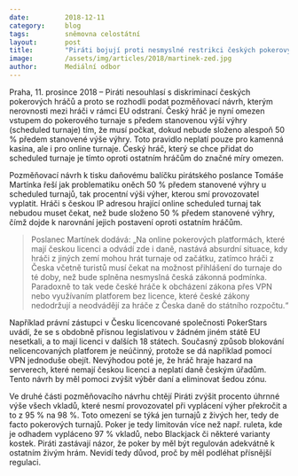 ```yaml
---
date:         2018-12-11
category:     blog
tags:         sněmovna celostátní
layout:       post
title:        "Piráti bojují proti nesmyslné restrikci českých pokerových hráčů"
image:        /assets/img/articles/2018/martinek-zed.jpg
author:       Mediální odbor
---
```


Praha, 11. prosince 2018 – Piráti nesouhlasí s diskriminací českých pokerových hráčů a proto se rozhodli podat pozměňovací návrh, kterým nerovnosti mezi hráči v rámci EU odstraní. Český hráč je nyní omezen vstupem do pokerového turnaje s předem stanovenou výší výhry (scheduled turnaje) tím, že musí počkat, dokud nebude složeno alespoň 50 % předem stanovené výše výhry. Toto pravidlo neplatí pouze pro kamenná kasina, ale i pro online turnaje. Český hráč, který se chce přidat do scheduled turnaje je tímto oproti ostatním hráčům do značné míry omezen. 

Pozměňovací návrh k tisku daňovému balíčku pirátského poslance Tomáše Martínka řeší jak problematiku oněch 50 % předem stanovené výhry u scheduled turnajů, tak procentní výši výher, kterou smí provozovatel vyplatit. Hráči s českou IP adresou hrající online scheduled turnaj tak nebudou muset čekat, než bude složeno 50 % předem stanovené výhry, čímž dojde k narovnání jejich postavení oproti ostatním hráčům.

> Poslanec Martínek dodává: „Na online pokerových platformách, které mají českou licenci a odvádí zde i daně, nastává absurdní situace, kdy hráči z jiných zemí mohou hrát turnaje od začátku, zatímco hráči z Česka včetně turistů musí čekat na možnost přihlášení do turnaje do té doby, než bude splněna nesmyslná česká zákonná podmínka. Paradoxně to tak vede české hráče k obcházení zákona přes VPN nebo využívaním platforem bez licence, které české zákony nedodržují a neodvádějí za hráče z Česka daně do státního rozpočtu.“

Například právní zástupci v Česku licencované společnosti PokerStars uvádí, že se s obdobně přísnou legislativou v žádném jiném státě EU nesetkali, a to mají licenci v dalších 18 státech. Současný způsob blokování nelicencovaných platforem je neúčinný, protože se dá například pomocí VPN jednoduše obejít. Nevýhodou poté je, že hráč hraje hazard na serverech, které nemají českou licenci a neplatí daně českým úřadům. Tento návrh by měl pomoci zvýšit výběr daní a eliminovat šedou zónu.

Ve druhé části pozměňovacího návrhu chtějí Piráti zvýšit procento úhrnné výše všech vkladů, které nesmí provozovatel při vyplácení výher překročit a to z 95 % na 98 %. Toto omezení se týká jen turnajů z živých her, tedy de facto pokerových turnajů. Poker je tedy limitován více než např. ruleta, kde je odhadem vypláceno 97 % vkladů, nebo Blackjack či některé varianty kostek. Piráti zastávají názor, že poker by měl být regulován adekvátně k ostatním živým hrám. Nevidí tedy důvod, proč by měl podléhat přísnější regulaci.
